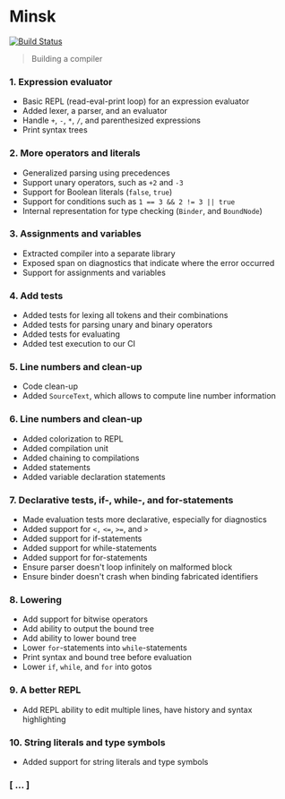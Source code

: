 # Minsk

[![Build Status](https://dev.azure.com/albertospelta/Minsk/_apis/build/status/albertospelta.minsk?branchName=master)](https://dev.azure.com/albertospelta/Minsk/_build/latest?definitionId=8&branchName=master)

> Building a compiler

### 1. Expression evaluator

* Basic REPL (read-eval-print loop) for an expression evaluator
* Added lexer, a parser, and an evaluator
* Handle `+`, `-`, `*`, `/`, and parenthesized expressions
* Print syntax trees

### 2. More operators and literals

* Generalized parsing using precedences
* Support unary operators, such as `+2` and `-3`
* Support for Boolean literals (`false`, `true`)
* Support for conditions such as `1 == 3 && 2 != 3 || true`
* Internal representation for type checking (`Binder`, and `BoundNode`)

### 3. Assignments and variables 
  
* Extracted compiler into a separate library
* Exposed span on diagnostics that indicate where the error occurred
* Support for assignments and variables

### 4. Add tests

* Added tests for lexing all tokens and their combinations
* Added tests for parsing unary and binary operators
* Added tests for evaluating
* Added test execution to our CI

### 5. Line numbers and clean-up

* Code clean-up
* Added `SourceText`, which allows to compute line number information

### 6. Line numbers and clean-up

* Added colorization to REPL
* Added compilation unit
* Added chaining to compilations
* Added statements
* Added variable declaration statements

### 7. Declarative tests, if-, while-, and for-statements

* Made evaluation tests more declarative, especially for diagnostics
* Added support for `<,` `<=`, `>=`, and `>`
* Added support for if-statements
* Added support for while-statements
* Added support for for-statements
* Ensure parser doesn't loop infinitely on malformed block
* Ensure binder doesn't crash when binding fabricated identifiers

### 8. Lowering

* Add support for bitwise operators
* Add ability to output the bound tree
* Add ability to lower bound tree
* Lower `for`-statements into `while`-statements
* Print syntax and bound tree before evaluation
* Lower `if`, `while`, and `for` into gotos

### 9. A better REPL

* Add REPL ability to edit multiple lines, have history and syntax highlighting

### 10. String literals and type symbols

* Added support for string literals and type symbols

### [ ... ]